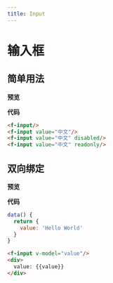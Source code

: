 ```yaml
---
title: Input
---
```

# 输入框

## 简单用法

**预览**

<ClientOnly>
  <input-demos-simple/>
</ClientOnly>

**代码**

```html
<f-input/>
<f-input value="中文"/>
<f-input value="中文" disabled/>
<f-input value="中文" readonly/>
```

## 双向绑定

**预览**

<ClientOnly>
  <input-demos-v-model/>
</ClientOnly>

**代码**

```js
data() {
  return {
    value: 'Hello World'
  }
}
```
```html
<f-input v-model="value"/>
<div>
  value: {{value}}
</div>
```